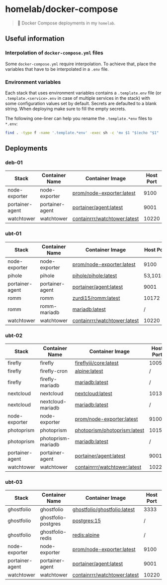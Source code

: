 # homelab/docker-compose

> 🐙 Docker Compose deployments in my `homelab`.

## Useful information

### Interpolation of `docker-compose.yml` files

Some `docker-compose.yml` require interpolation. To achieve that, place the variables that have to be interpolated in a `.env` file.

### Environment variables

Each stack that uses environment variables contains a `.template.env` file (or `.template.<service>.env` in case of multiple services in the stack) with some configuration values set by default. Secrets are defaulted to a blank string. When deploying make sure to fill the empty secrets.

The following one-liner can help you rename the `.template.*env` files to `*.env`:

```sh
find . -type f -name '.template.*env' -exec sh -c 'mv $1 "$(echo "$1" | sed 's/\.template//')"' _ "{}" \;
```

## Deployments

### deb-01

| Stack | Container Name | Container Image | Host Port | Internal Port | Network |
| ----- |----------------|-----------------|-----------|---------------| ------- |
| node-exporter | node-exporter | [prom/node-exporter:latest](https://hub.docker.com/r/prom/node-exporter) | 9100 | 9100 | auto |
| portainer-agent | portainer-agent | [portainer/agent:latest](https://hub.docker.com/r/portainer/agent) | 9001 | 9001 | auto |
| watchtower | watchtower | [containrrr/watchtower:latest](https://hub.docker.com/r/containrrr/watchtower/tags) | 10220 | 8080 | auto |

### ubt-01

| Stack | Container Name | Container Image | Host Port | Internal Port | Network |
| ----- |----------------|-----------------|-----------|---------------| ------- |
| node-exporter | node-exporter | [prom/node-exporter:latest](https://hub.docker.com/r/prom/node-exporter) | 9100 | 9100 | auto |
| pihole | pihole | [pihole/pihole:latest](https://hub.docker.com/r/pihole/pihole) | 53,10150 | 53,80 | auto |
| portainer-agent | portainer-agent | [portainer/agent:latest](https://hub.docker.com/r/portainer/agent) | 9001 | 9001 | auto |
| romm | romm | [zurdi15/romm:latest](https://hub.docker.com/r/zurdi15/romm) | 10172 | 8080 | auto |
| romm | romm-mariadb | [mariadb:latest](https://hub.docker.com/_/mariadb) | / | 3306 | auto |
| watchtower | watchtower | [containrrr/watchtower:latest](https://hub.docker.com/r/containrrr/watchtower/tags) | 10220 | 8080 | auto |

### ubt-02

| Stack | Container Name | Container Image | Host Port | Internal Port | Network |
| ----- |----------------|-----------------|-----------|---------------| ------- |
| firefly | firefly | [fireflyiii/core:latest](https://hub.docker.com/r/fireflyiii/core) | 10050 | 8080 | auto |
| firefly | firefly-cron | [alpine:latest](https://hub.docker.com/_/alpine) | / | / | auto |
| firefly | firefly-mariadb | [mariadb:latest](https://hub.docker.com/_/mariadb) | / | 3306 | auto |
| nextcloud | nextcloud | [nextcloud:latest](https://hub.docker.com/_/nextcloud/) | 10130 | 80 | auto |
| nextcloud | nextcloud-mariadb | [mariadb:latest](https://hub.docker.com/_/mariadb) | / | 3306 | auto |
| node-exporter | node-exporter | [prom/node-exporter:latest](https://hub.docker.com/r/prom/node-exporter) | 9100 | 9100 | auto |
| photoprism | photoprism | [photoprism/photoprism:latest](https://hub.docker.com/r/photoprism/photoprism) | 10157 | 2342 | auto |
| photoprism | photoprism-mariadb | [mariadb:latest](https://hub.docker.com/_/mariadb) | / | 3306 | auto |
| portainer-agent | portainer-agent | [portainer/agent:latest](https://hub.docker.com/r/portainer/agent) | 9001 | 9001 | auto |
| watchtower | watchtower | [containrrr/watchtower:latest](https://hub.docker.com/r/containrrr/watchtower/tags) | 10220 | 8080 | auto |

### ubt-03

| Stack | Container Name | Container Image | Host Port | Internal Port | Network |
| ----- |----------------|-----------------|-----------|---------------| ------- |
| ghostfolio | ghostfolio | [ghostfolio/ghostfolio:latest](https://hub.docker.com/r/ghostfolio/ghostfolio) | 3333 | 3333 | auto |
| ghostfolio | ghostfolio-postgres | [postgres:15](https://hub.docker.com/_/postgres) | / | 5432 | auto |
| ghostfolio | ghostfolio-redis | [redis:alpine](https://hub.docker.com/_/redis) | / | 6379 | auto |
| node-exporter | node-exporter | [prom/node-exporter:latest](https://hub.docker.com/r/prom/node-exporter) | 9100 | 9100 | auto |
| portainer-agent | portainer-agent | [portainer/agent:latest](https://hub.docker.com/r/portainer/agent) | 9001 | 9001 | auto |
| watchtower | watchtower | [containrrr/watchtower:latest](https://hub.docker.com/r/containrrr/watchtower/tags) | 10220 | 8080 | auto |
